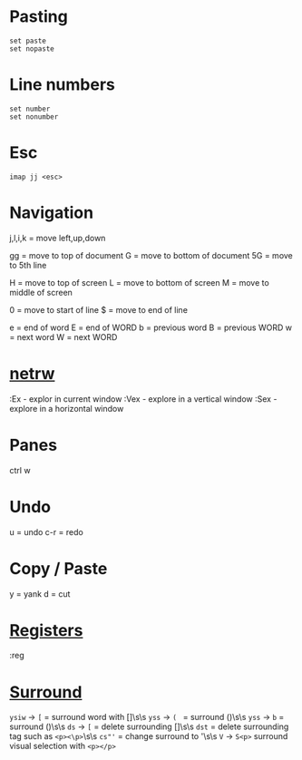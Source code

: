 # Pasting
```
set paste
set nopaste
```


# Line numbers
```
set number
set nonumber
```


# Esc
`imap jj <esc>`


# Navigation
j,l,i,k = move left,up,down 

gg = move to top of document
G = move to bottom of document
5G = move to 5th line

H = move to top of screen
L = move to bottom of screen
M = move to middle of screen

0 = move to start of line
$ = move to end of line

e = end of word
E = end of WORD
b = previous word
B = previous WORD
w = next word
W = next WORD

# [netrw](https://shapeshed.com/vim-netrw/)
:Ex - explor in current window
:Vex - explore in a vertical window
:Sex - explore in a horizontal window


# Panes
ctrl w


# Undo
u = undo
c-r = redo


# Copy / Paste
y = yank
d = cut


# [Registers](https://www.brianstorti.com/vim-registers/)
:reg

# [Surround](https://github.com/tpope/vim-surround)
`ysiw` -> `[` = surround word with []\s\s
`yss` -> `( ` = surround ()\s\s
`yss` -> `b` = surround ()\s\s
`ds` -> `[` = delete surrounding []\s\s
`dst` = delete surrounding tag such as `<p><\p>`\s\s
`cs"'` = change surround to '\s\s
`V` -> `S<p>` surround visual selection with `<p></p>`  

